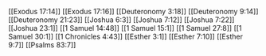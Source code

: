 [[Exodus 17:14]]
[[Exodus 17:16]]
[[Deuteronomy 3:18]]
[[Deuteronomy 9:14]]
[[Deuteronomy 21:23]]
[[Joshua 6:3]]
[[Joshua 7:12]]
[[Joshua 7:22]]
[[Joshua 23:1]]
[[1 Samuel 14:48]]
[[1 Samuel 15:1]]
[[1 Samuel 27:8]]
[[1 Samuel 30:1]]
[[1 Chronicles 4:43]]
[[Esther 3:1]]
[[Esther 7:10]]
[[Esther 9:7]]
[[Psalms 83:7]]
